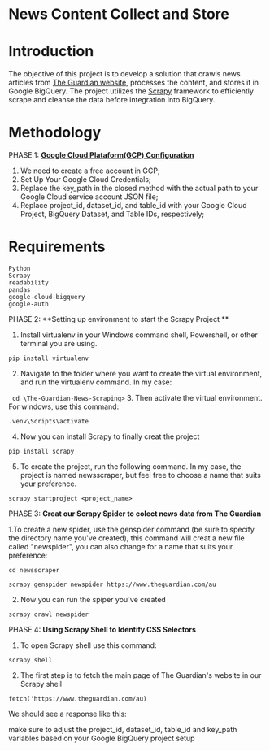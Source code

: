 # **News Content Collect and Store**
# **Introduction**

The objective of this project is to develop a solution that crawls news articles from [The Guardian website](https://www.theguardian.com/au), processes the content, and stores it in Google BigQuery. The project utilizes the [Scrapy](https://scrapy.org/) framework to efficiently scrape and cleanse the data before integration into BigQuery.

# **Methodology**

PHASE 1: **[Google Cloud Plataform(GCP) Configuration](https://cloud.google.com/free)**
1. We need to create a free account in GCP;
2. Set Up Your Google Cloud Credentials;
3. Replace the key_path in the closed method with the actual path to your Google Cloud service account JSON file;
4. Replace project_id, dataset_id, and table_id with your Google Cloud Project, BigQuery Dataset, and Table IDs, respectively;

# **Requirements**
    Python
    Scrapy
    readability
    pandas
    google-cloud-bigquery
    google-auth

PHASE 2:  **Setting up environment to start the Scrapy Project **
1. Install virtualenv in your Windows command shell, Powershell, or other terminal you are using.

```
pip install virtualenv
```
2. Navigate to the folder where you want to create the virtual environment, and run the virtualenv command. In my case:
   
``  cd \The-Guardian-News-Scraping> ``
3. Then activate the virtual environment. For windows, use this command: 

```
.venv\Scripts\activate
```

4. Now you can install Scrapy to finally creat the project
```
pip install scrapy
```
5. To create the project, run the following command. In my case, the project is named newsscraper, but feel free to choose a name that suits your preference.

```
scrapy startproject <project_name>
```

PHASE 3: **Creat our Scrapy Spider to colect news data from The Guardian** 

1.To create a new spider, use the genspider command (be sure to specify the directory name you've created), this command will creat a new file called "newspider", you can also change for a name that suits your preference: 

```
cd newsscraper

scrapy genspider newspider https://www.theguardian.com/au
```

2. Now you can run the spiper you`ve created
```
scrapy crawl newspider
```

PHASE 4:  **Using Scrapy Shell to Identify CSS Selectors**

1. To open Scrapy shell use this command:
   
```
scrapy shell
```
2. The first step is to fetch the main page of The Guardian's website in our Scrapy shell
   
 ```
fetch('https://www.theguardian.com/au)
```
We should see a response like this:




make sure to adjust the project_id, dataset_id, table_id and key_path variables based on your Google BigQuery project setup 

